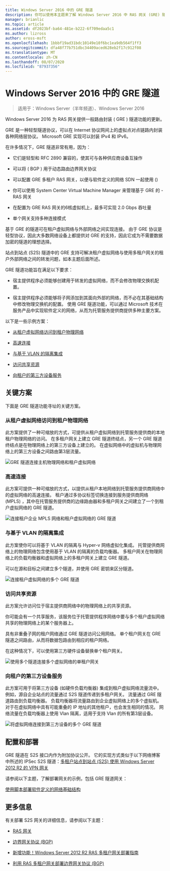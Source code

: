 ```yaml
---
title: Windows Server 2016 中的 GRE 隧道
description: 你可以使用本主题来了解 Windows Server 2016 中 RAS 网关 (GRE) 隧道功能的基本路由封装更新。
manager: brianlic
ms.topic: article
ms.assetid: df2023bf-ba64-481e-b222-6f709edaa5c1
ms.author: lizross
author: eross-msft
ms.openlocfilehash: 1bbbf19ad31bdc10149e10f6bc1ea9db564f1ff3
ms.sourcegitcommit: dfa48f77b751dbc34409aced628eb2f17c912f08
ms.translationtype: MT
ms.contentlocale: zh-CN
ms.lasthandoff: 08/07/2020
ms.locfileid: "87937356"
---
```

# <a name="gre-tunneling-in-windows-server-2016"></a>Windows Server 2016 中的 GRE 隧道

>适用于：Windows Server（半年频道）、Windows Server 2016

Windows Server 2016 为 RAS 网关提供一般路由封装 \( GRE \) 隧道功能的更新。

GRE 是一种轻型隧道协议，可以在 Internet 协议网间上的虚拟点对点链路内封装各种网络层协议。 Microsoft GRE 实现可以封装 IPv4 和 IPv6。

在许多情况下，GRE 隧道非常有用，因为：

-   它们是轻型和 RFC 2890 兼容的，使其可与各种供应商设备互操作

-   可以将 \( BGP \) 用于动态路由边界网关协议

-   可以配置 GRE 多租户 RAS 网关，以便与软件定义的网络 SDN 一起使用 \(\)

-   你可以使用 System Center Virtual Machine Manager 来管理基于 GRE 的 \- RAS 网关

-   在配置为 GRE RAS 网关的6核虚拟机上，最多可实现 2.0 Gbps 吞吐量

-   单个网关支持多种连接模式

基于 GRE 的隧道可在租户虚拟网络与外部网络之间实现连接。 由于 GRE 协议是轻型协议，因此大多数网络设备上都提供对 GRE 的支持，因此它成为不需要数据加密的隧道的理想选择。

站点到站点 (S2S) 隧道中的 GRE 支持可解决租户虚拟网络与使用多租户网关的租户外部网络之间的转发问题，如本主题后面所述。

GRE 隧道功能旨在满足以下要求：

-   宿主提供程序必须能够创建用于转发的虚拟网络，而不会修改物理交换机配置。

-   宿主提供程序必须能够将子网添加到其面向外部的网络，而不必在其基础结构中修改物理交换机的配置。
使用 GRE 隧道功能，可以通过 Microsoft 技术在服务产品中实现软件定义的网络，从而为托管服务提供商提供多种主要方案。

以下是一些示例方案：

-   [从租户虚拟网络访问到租户物理网络](#BKMK_Access)

-   [高速连接](#BKMK_Speed)

-   [与基于 VLAN 的隔离集成](#BKMK_Integration)

-   [访问共享资源](#BKMK_Shared)

-   [向租户的第三方设备服务](#BKMK_thirdparty)

## <a name="key-scenarios"></a>关键方案

下面是 GRE 隧道功能寻址的关键方案。

### <a name="access-from-tenant-virtual-networks-to-tenant-physical-networks"></a><a name="BKMK_Access"></a>从租户虚拟网络访问到租户物理网络

此方案提供了一种可缩放的方式，可提供从租户虚拟网络到托管服务提供商的本地租户物理网络的访问。 在多租户网关上建立 GRE 隧道终结点，另一个 GRE 隧道终结点是在物理网络上的第三方设备上建立的。 在虚拟网络中的虚拟机与物理网络上的第三方设备之间路由第3层流量。

![GRE 隧道连接主机物理网络和租户虚拟网络](../../media/gre-tunneling-in-windows-server/GRE_.png)

### <a name="high-speed-connectivity"></a><a name="BKMK_Speed"></a>高速连接

此方案可提供一种可缩放的方式，以提供从租户本地网络到托管服务提供商网络中的虚拟网络的高速连接。 租户通过多协议标签切换连接到服务提供商网络 (MPLS) ，其中在托管服务提供商的边缘路由器和多租户网关之间建立了一个到租户虚拟网络的 GRE 隧道。

![连接租户企业 MPLS 网络和租户虚拟网络的 GRE 隧道](../../media/gre-tunneling-in-windows-server/GRE-.png)

### <a name="integration-with-vlan-based-isolation"></a><a name="BKMK_Integration"></a>与基于 VLAN 的隔离集成

此方案使你可以将基于 VLAN 的隔离与 Hyper-v 网络虚拟化集成。 托管提供商网络上的物理网络包含使用基于 VLAN 的隔离的负载均衡器。 多租户网关在物理网络上的负载均衡器和虚拟网络上的多租户网关上建立 GRE 隧道。

可以在源和目标之间建立多个隧道，并使用 GRE 密钥来区分隧道。

![连接租户虚拟网络的多个 GRE 隧道](../../media/gre-tunneling-in-windows-server/GRE-VLANIsolation.png)

### <a name="access-shared-resources"></a><a name="BKMK_Shared"></a>访问共享资源

此方案允许访问位于宿主提供商网络中的物理网络上的共享资源。

你可能会有一个共享服务，该服务位于托管提供程序网络中要与多个租户虚拟网络共享的物理网络上的某个服务器上。

具有非重叠子网的租户网络通过 GRE 隧道访问公用网络。 单个租户网关在 GRE 隧道之间路由，从而将数据包路由到相应的租户网络。

在这种情况下，可以使用第三方硬件设备替换单个租户网关。

![使用多个隧道连接多个虚拟网络的单租户网关](../../media/gre-tunneling-in-windows-server/GRE-SharedResource.png)

### <a name="services-of-third-party-devices-to-tenants"></a><a name="BKMK_thirdparty"></a>向租户的第三方设备服务

此方案可用于将第三方设备 (如硬件负载均衡器) 集成到租户虚拟网络流量流中。 例如，源自企业站点的流量通过 S2S 隧道传递到多租户网关。 流量通过 GRE 隧道路由到负载均衡器。 负载均衡器将流量路由到企业虚拟网络上的多个虚拟机。 对于在虚拟网络中具有可能重叠的 IP 地址的其他租户，也会发生相同的情况。 网络流量在负载均衡器上使用 Vlan 隔离，适用于支持 Vlan 的所有第3层设备。

![将虚拟网络连接到第三方设备的多个 GRE 隧道](../../media/gre-tunneling-in-windows-server/GREThirdParty.png)

## <a name="configuration-and-deployment"></a>配置和部署

GRE 隧道在 S2S 接口内作为附加协议公开。 它的实现方式类似于以下网络博客中所述的 IPSec S2S 隧道：[多租户站点到站点 (S2S) 使用 Windows Server 2012 R2 的 VPN 网关](https://techcommunity.microsoft.com/t5/networking-blog/bg-p/NetworkingBlog)

请参阅以下主题，了解部署网关的示例，包括 GRE 隧道网关：

[使用脚本部署软件定义的网络基础结构](../../../networking/sdn/deploy/Deploy-a-Software-Defined-Network-infrastructure-using-scripts.md)

## <a name="more-information"></a>更多信息

有关部署 S2S 网关的详细信息，请参阅以下主题：

-   [RAS 网关](RAS-Gateway.md)

-   [边界网关协议 &#40;BGP&#41;](../bgp/Border-Gateway-Protocol-BGP.md)

-   [新增功能！Windows Server 2012 R2 RAS 多租户网关部署指南](https://techcommunity.microsoft.com/t5/networking-blog/bg-p/NetworkingBlog)

-   [利用 RAS 多租户网关部署边界网关协议 (BGP) ](https://techcommunity.microsoft.com/t5/networking-blog/bg-p/NetworkingBlog)

